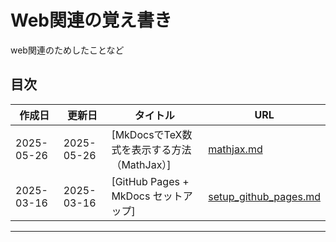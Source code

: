 # Web関連の覚え書き
web関連のためしたことなど

## 目次

| 作成日 | 更新日 | タイトル | URL |
|--------|--------|---------|-----|
| 2025-05-26 | 2025-05-26 | [MkDocsでTeX数式を表示する方法（MathJax）] | [mathjax.md](mathjax.md) |
| 2025-03-16 | 2025-03-16 | [GitHub Pages + MkDocs セットアップ] | [setup_github_pages.md](setup_github_pages.md) |

---
